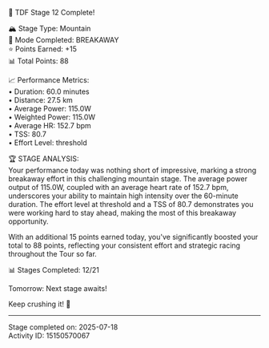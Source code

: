 🎉 TDF Stage 12 Complete!

🏔️ Stage Type: Mountain  
🚴 Mode Completed: BREAKAWAY  
⭐ Points Earned: +15  
📊 Total Points: 88  

📈 Performance Metrics:  
• Duration: 60.0 minutes  
• Distance: 27.5 km  
• Average Power: 115.0W  
• Weighted Power: 115.0W  
• Average HR: 152.7 bpm  
• TSS: 80.7  
• Effort Level: threshold  

🏆 STAGE ANALYSIS:  
Your performance today was nothing short of impressive, marking a strong breakaway effort in this challenging mountain stage. The average power output of 115.0W, coupled with an average heart rate of 152.7 bpm, underscores your ability to maintain high intensity over the 60-minute duration. The effort level at threshold and a TSS of 80.7 demonstrates you were working hard to stay ahead, making the most of this breakaway opportunity.  

With an additional 15 points earned today, you've significantly boosted your total to 88 points, reflecting your consistent effort and strategic racing throughout the Tour so far.  

📊 Stages Completed: 12/21  

Tomorrow: Next stage awaits!  

Keep crushing it! 🚀  

---
Stage completed on: 2025-07-18  
Activity ID: 15150570067